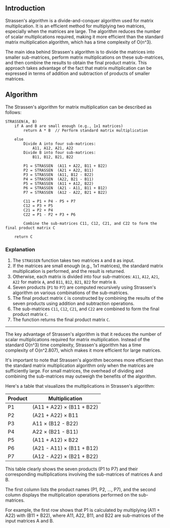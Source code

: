
## Introduction

Strassen's algorithm is a divide-and-conquer algorithm used for matrix multiplication. It is an efficient method for multiplying two matrices, especially when the matrices are large. The algorithm reduces the number of scalar multiplications required, making it more efficient than the standard matrix multiplication algorithm, which has a time complexity of O(n^3).

The main idea behind Strassen's algorithm is to divide the matrices into smaller sub-matrices, perform matrix multiplications on these sub-matrices, and then combine the results to obtain the final product matrix. This approach takes advantage of the fact that matrix multiplication can be expressed in terms of addition and subtraction of products of smaller matrices.
## Algorithm

The Strassen's algorithm for matrix multiplication can be described as follows:

```
STRASSEN(A, B)
    if A and B are small enough (e.g., 1x1 matrices)
        return A * B  // Perform standard matrix multiplication

    else
        Divide A into four sub-matrices:
            A11, A12, A21, A22
        Divide B into four sub-matrices:
            B11, B12, B21, B22

        P1 = STRASSEN  (A11 + A22, B11 + B22)
        P2 = STRASSEN  (A21 + A22, B11)
        P3 = STRASSEN  (A11, B12 - B22)
        P4 = STRASSEN  (A22, B21 - B11)
        P5 = STRASSEN  (A11 + A12, B22)
        P6 = STRASSEN  (A21 - A11, B11 + B12)
        P7 = STRASSEN  (A12 - A22, B21 + B22)

        C11 = P1 + P4 - P5 + P7
        C12 = P3 + P5
        C21 = P2 + P4
        C22 = P1 - P2 + P3 + P6

        Combine the sub-matrices C11, C12, C21, and C22 to form the final product matrix C

    return C
```

### Explanation

1. The `STRASSEN` function takes two matrices `A` and `B` as input.
2. If the matrices are small enough (e.g., 1x1 matrices), the standard matrix multiplication is performed, and the result is returned.
3. Otherwise, each matrix is divided into four sub-matrices: `A11`, `A12`, `A21`, `A22` for matrix `A`, and `B11`, `B12`, `B21`, `B22` for matrix `B`.
4. Seven products (`P1` to `P7`) are computed recursively using Strassen's algorithm on various combinations of the sub-matrices.
5. The final product matrix `C` is constructed by combining the results of the seven products using addition and subtraction operations.
6. The sub-matrices `C11`, `C12`, `C21`, and `C22` are combined to form the final product matrix `C`.
7. The function returns the final product matrix `C`.

---

The key advantage of Strassen's algorithm is that it reduces the number of scalar multiplications required for matrix multiplication. Instead of the standard O(n^3) time complexity, Strassen's algorithm has a time complexity of O(n^2.807), which makes it more efficient for large matrices.

It's important to note that Strassen's algorithm becomes more efficient than the standard matrix multiplication algorithm only when the matrices are sufficiently large. For small matrices, the overhead of dividing and combining the sub-matrices may outweigh the benefits of the algorithm.

Here's a table that visualizes the multiplications in Strassen's algorithm:

| Product | Multiplication            |
| ------- | ------------------------- |
| P1      | (A11 + A22) × (B11 + B22) |
| P2      | (A21 + A22) × B11         |
| P3      | A11 × (B12 - B22)         |
| P4      | A22 × (B21 - B11)         |
| P5      | (A11 + A12) × B22         |
| P6      | (A21 - A11) × (B11 + B12) |
| P7      | (A12 - A22) × (B21 + B22) |

This table clearly shows the seven products (P1 to P7) and their corresponding multiplications involving the sub-matrices of matrices A and B.

The first column lists the product names (P1, P2, ..., P7), and the second column displays the multiplication operations performed on the sub-matrices.

For example, the first row shows that P1 is calculated by multiplying (A11 + A22) with (B11 + B22), where A11, A22, B11, and B22 are sub-matrices of the input matrices A and B.